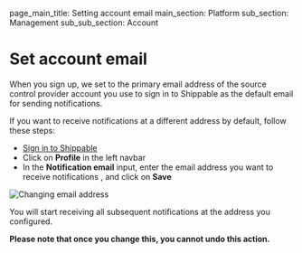 page_main_title: Setting account email
main_section: Platform
sub_section: Management
sub_sub_section: Account

# Set account email

When you sign up, we set to the primary email address of the source control provider account you use to sign in to Shippable as the default email for sending notifications.

If you want to receive notifications at a different address by default, follow these steps:

- [Sign in to Shippable](https://app.shippable.com)
- Click on **Profile** in the left navbar
- In the **Notification email** input, enter the email address you want to receive notifications , and click on **Save**

<img src="/images/getting-started/change-email.png" alt="Changing email address">

You will start receiving all subsequent notifications at the address you configured.

**Please note that once you change this, you cannot undo this action.**
